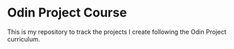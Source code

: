 # Odin Project Course

This is my repository to track the projects I create following the Odin Project curriculum.
